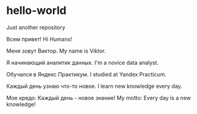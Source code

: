 # hello-world
Just another repository

Всем привет! Hi Humans!

Меня зовут Виктор. My name is Viktor.

Я начинающий аналитик данных. I'm a novice data analyst.

Обучался в Яндекс Практикум. I studied at Yandex Practicum.

Каждый день узнаю что-то новое. I learn new knowledge every day.

Мое кредо: Каждый день - новое знание! My motto: Every day is a new knowledge!
